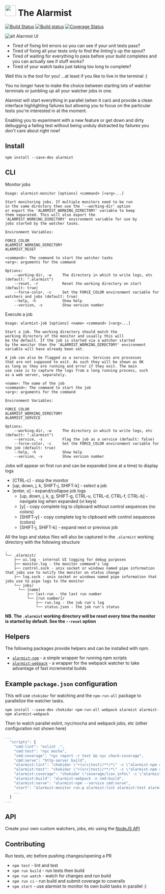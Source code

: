 <h1>
<div style="align-items:center">
<img height="35" src="https://raw.githubusercontent.com/pghalliday/alarmist/master/light.png"/>
<span>The Alarmist</span>
</div>
</h1>

[![Build Status](https://travis-ci.org/pghalliday/alarmist.svg?branch=master)](https://travis-ci.org/pghalliday/alarmist)
[![Build status](https://ci.appveyor.com/api/projects/status/w4tcbmqhghndynob/branch/master?svg=true)](https://ci.appveyor.com/project/pghalliday/alarmist/branch/master)
[![Coverage Status](https://coveralls.io/repos/github/pghalliday/alarmist/badge.svg?branch=master)](https://coveralls.io/github/pghalliday/alarmist?branch=master)

![alt Alarmist UI](https://raw.githubusercontent.com/pghalliday/alarmist/master/alarmist.png "Alarmist UI")

- Tired of fixing lint errors so you can see if your unit tests pass?
- Tired of fixing all your tests only to find the linting's up the spout?
- Tired of waiting for everything to pass before your build completes and you can actually see if stuff works?
- Tired of your watch tasks just taking too long to complete?

Well this is the tool for you! ...at least if you like to live in the terminal :)

You no longer have to make the choice between starting lots of watcher terminals or jumbling up all your watcher jobs in one.

Alarmist will start everything in parallel (when it can) and provide a clean interface highlighting failures but allowing you to focus on the particular tests you're interested in at the moment.

Enabling you to experiment with a new feature or get down and dirty debugging a failing test without being unduly distracted by failures you don't care about right now!

## Install

```
npm install --save-dev alarmist
```

## CLI

Monitor jobs

```
Usage: alarmist-monitor [options] <command> [<arg>...]

Start monitoring jobs. If multiple monitors need to be run
in the same directory then use the '--working-dir' option
or export the 'ALARMIST_WORKING_DIRECTORY' variable to keep
them separated. This will also export the
'ALARMIST_WORKING_DIRECTORY' environment variable for use by
jobs started by the watcher tasks.

Environment Variables:

FORCE_COLOR
ALARMIST_WORKING_DIRECTORY
ALARMIST_RESET

<command>: The command to start the watcher tasks
<arg>: arguments for the command

Options:
    --working-dir, -w     The directory in which to write logs, etc (default: ".alarmist")
    --reset, -r           Reset the working directory on start (default: true)
    --force-color, -c     Set the FORCE_COLOR environment variable for watchers and jobs (default: true)
    --help, -h            Show help
    --version, -v         Show version number
```

Execute a job

```
Usage: alarmist-job [options] <name> <command> [<arg>...]

Start a job. The working directory should match the
working directory of the monitor and usually this will
be the default. If the job is started via a watcher started
by the monitor then the 'ALARMIST_WORKING_DIRECTORY' environment
variable will have already been set.

A job can also be flagged as a service. Services are processes
that are not supposed to exit. As such they will be shown as OK
as long as they are running and error if they exit. The main
use case is to capture the logs from a long running process, such
as a web server, separately.

<name>: The name of the job
<command>: The command to start the job
<arg>: arguments for the command

Environment Variables:

FORCE_COLOR
ALARMIST_WORKING_DIRECTORY
ALARMIST_SERVICE

Options:
    --working-dir, -w     The directory in which to write logs, etc (default: ".alarmist")
    --service, -s         Flag the job as a service (default: false)
    --force-color, -c     Set the FORCE_COLOR environment variable for the job (default: true)
    --help, -h            Show help
    --version, -v         Show version number
```

Jobs will appear on first run and can be expanded (one at a time) to display logs

- [CTRL-c] - stop the monitor
- [up, down, j, k, SHIFT-j, SHIFT-k] -  select a job
- [enter, o] - expand/collapse job logs
  - [up, down, j, k, g, SHIFT-g, CTRL-u, CTRL-d, CTRL-f, CTRL-b] - navigate log when expanded (vi keys)
  - [y] - copy complete log to clipboard without control sequences (no colors)
  - [SHIFT-y] - copy complete log to clipboard with control sequences (colors)
  - [SHIFT-j, SHIFT-k] - expand next or previous job

All the logs and status files will also be captured in the `.alarmist` working directory with the following structure

```
.
└── .alarmist/
    ├── ui.log - internal UI logging for debug purposes
    ├── monitor.log - the monitor command's log
    ├── control.sock - unix socket or windows named pipe information that jobs use to notify the monitor on status change
    ├── log.sock - unix socket or windows named pipe information that jobs use to pipe logs to the monitor
    └── jobs/
      └── [name]
          ├── last-run - the last run number
          └── [run number]/
              ├── run.log - the job run's log
              └── status.json - the job run's status
```

**NB. The `.alarmist` working directory will be reset every time the monitor is started by default. See the `--reset` option**

## Helpers

The following packages provide helpers and can be installed with npm.

- [`alarmist-npm`](https://www.npmjs.com/package/alarmist-npm) - a simple wrapper for running npm scripts
- [`alarmist-webpack`](https://www.npmjs.com/package/alarmist-webpack) - a wrapper for the webpack watcher to take advantage of fast incremental builds

## Example `package.json` configuration

This will use `chokidar` for watching and the `npm-run-all` package to parallelize the watcher tasks.

```
npm install --save-dev chokidar npm-run-all webpack alarmist alarmist-npm alarmist-webpack
```

Then to watch parallel eslint, nyc/mocha and webpack jobs, etc (other configuration not shown here)

```javascript
...
  "scripts": {
    "cmd:lint": "eslint .",
    "cmd:test": "nyc mocha",
    "cmd:coverage": "nyc report -r text && nyc check-coverage",
    "cmd:serve": "http-server build",
    "alarmist:lint": "chokidar \"+(src|test)/**/*\" -c \"alarmist-npm cmd:lint\"",
    "alarmist:test": "chokidar \"+(src|test)/**/*\" -c \"alarmist-npm cmd:test\"",
    "alarmist:coverage": "chokidar \"coverage/lcov.info\" -c \"alarmist-npm cmd:coverage\"",
    "alarmist:build": "alarmist-webpack -n cmd:build",
    "alarmist:serve": "alarmist-npm --service cmd:serve",
    "start": "alarmist-monitor run-p alarmist:lint alarmist:test alarmist:coverage alarmist:build alarmist:serve",
    ...
  }
...
```

## API

Create your own custom watchers, jobs, etc using the [NodeJS API](./API.md)

## Contributing

Run tests, etc before pushing changes/opening a PR

- `npm test` - lint and test
- `npm run build` - run tests then build
- `npm run watch` - watch for changes and run build
- `npm run ci` - run build and submit coverage to coveralls
- `npm start` - use alarmist to monitor its own build tasks in parallel :)
